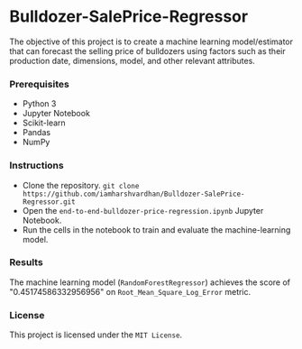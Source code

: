 # Bulldozer-SalePrice-Regressor
The objective of this project is to create a machine learning model/estimator that can forecast the selling price of bulldozers using factors such as their production date, dimensions, model, and other relevant attributes.

### Prerequisites
* Python 3
* Jupyter Notebook
* Scikit-learn
* Pandas
* NumPy

### Instructions
* Clone the repository.
`git clone https://github.com/iamharshvardhan/Bulldozer-SalePrice-Regressor.git`
* Open the `end-to-end-bulldozer-price-regression.ipynb` Jupyter Notebook.
* Run the cells in the notebook to train and evaluate the machine-learning model.

### Results
The machine learning model (`RandomForestRegressor`) achieves the score of "0.45174586332956956" on `Root_Mean_Square_Log_Error` metric.

### License
This project is licensed under the `MIT License`.
